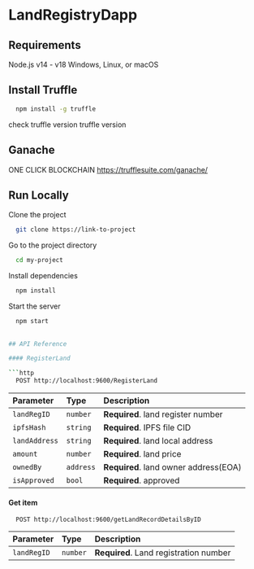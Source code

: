 # LandRegistryDapp

## Requirements
Node.js v14 - v18
Windows, Linux, or macOS

## Install Truffle

```bash
  npm install -g truffle
```
check truffle version
truffle version

## Ganache
ONE CLICK BLOCKCHAIN
https://trufflesuite.com/ganache/


## Run Locally

Clone the project

```bash
  git clone https://link-to-project
```

Go to the project directory

```bash
  cd my-project
```

Install dependencies

```bash
  npm install
```

Start the server

```bash
  npm start
  
  
## API Reference

#### RegisterLand

```http
  POST http://localhost:9600/RegisterLand
```

| Parameter | Type     | Description                |
| :-------- | :------- | :------------------------- |
| `landRegID` | `number` | **Required**. land register number |
| `ipfsHash` | `string` | **Required**. IPFS file CID |
| `landAddress` | `string` | **Required**. land local address |
| `amount` | `number` | **Required**. land price |
| `ownedBy` | `address` | **Required**. land owner address(EOA) |
| `isApproved` | `bool` | **Required**. approved |




#### Get item

```http
  POST http://localhost:9600/getLandRecordDetailsByID
```

| Parameter | Type     | Description                       |
| :-------- | :------- | :-------------------------------- |
| `landRegID`      | `number` | **Required**. Land registration number |


